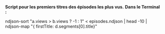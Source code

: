 **Script pour les premiers titres des épisodes les plus vus.** **Dans le Terminal :**

ndjson-sort "a.views > b.views ? -1 : 1" < episodes.ndjson | head -10 | ndjson-map "{ firstTitle: d.segments[0].title}"
